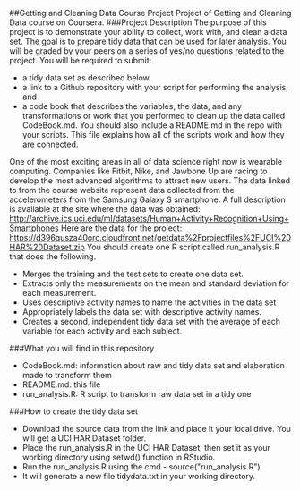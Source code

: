 ##Getting and Cleaning Data Course Project
Project of Getting and Cleaning Data course on Coursera.
###Project Description
The purpose of this project is to demonstrate your ability to collect, work with, and clean a data set. The goal is to prepare tidy data that can be used for later analysis. You will be graded by your peers on a series of yes/no questions related to the project.
You will be required to submit:
* a tidy data set as described below
* a link to a Github repository with your script for performing the analysis, and
* a code book that describes the variables, the data, and any transformations or work that you performed to clean up the data called CodeBook.md. You should also include a README.md in the repo with your scripts. This file explains how all of the scripts work and how they are connected.

One of the most exciting areas in all of data science right now is wearable computing. Companies like Fitbit, Nike, and Jawbone Up are racing to develop the most advanced algorithms to attract new users. The data linked to from the course website represent data collected from the accelerometers from the Samsung Galaxy S smartphone. A full description is available at the site where the data was obtained: http://archive.ics.uci.edu/ml/datasets/Human+Activity+Recognition+Using+Smartphones
Here are the data for the project: https://d396qusza40orc.cloudfront.net/getdata%2Fprojectfiles%2FUCI%20HAR%20Dataset.zip
You should create one R script called run_analysis.R that does the following.
* Merges the training and the test sets to create one data set.
* Extracts only the measurements on the mean and standard deviation for each measurement.
* Uses descriptive activity names to name the activities in the data set
* Appropriately labels the data set with descriptive activity names.
* Creates a second, independent tidy data set with the average of each variable for each activity and each subject.

###What you will find in this repository

* CodeBook.md: information about raw and tidy data set and elaboration made to transform them
* README.md: this file
* run_analysis.R: R script to transform raw data set in a tidy one

###How to create the tidy data set
* Download the source data from the link  and place it your local drive. You will get a UCI HAR Dataset folder.
* Place the  run_analysis.R in the UCI HAR Dataset, then set it as your working directory using setwd() function in RStudio.
* Run the run_analysis.R using the cmd - source("run_analysis.R")
* It will generate a new file tidydata.txt in your working directory.

